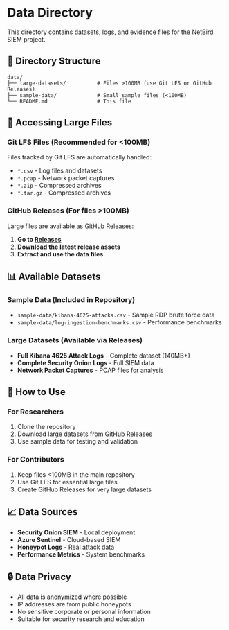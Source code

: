 # Data Directory

This directory contains datasets, logs, and evidence files for the NetBird SIEM project.

## 📁 Directory Structure

```
data/
├── large-datasets/          # Files >100MB (use Git LFS or GitHub Releases)
├── sample-data/             # Small sample files (<100MB)
└── README.md                # This file
```

## 🚀 Accessing Large Files

### Git LFS Files (Recommended for <100MB)
Files tracked by Git LFS are automatically handled:
- `*.csv` - Log files and datasets
- `*.pcap` - Network packet captures
- `*.zip` - Compressed archives
- `*.tar.gz` - Compressed archives

### GitHub Releases (For files >100MB)
Large files are available as GitHub Releases:

1. **Go to [Releases](https://github.com/robertpreshyl/netbird-cloud-local-siem/releases)**
2. **Download the latest release assets**
3. **Extract and use the data files**

## 📊 Available Datasets

### Sample Data (Included in Repository)
- `sample-data/kibana-4625-attacks.csv` - Sample RDP brute force data
- `sample-data/log-ingestion-benchmarks.csv` - Performance benchmarks

### Large Datasets (Available via Releases)
- **Full Kibana 4625 Attack Logs** - Complete dataset (140MB+)
- **Complete Security Onion Logs** - Full SIEM data
- **Network Packet Captures** - PCAP files for analysis

## 🔧 How to Use

### For Researchers
1. Clone the repository
2. Download large datasets from GitHub Releases
3. Use sample data for testing and validation

### For Contributors
1. Keep files <100MB in the main repository
2. Use Git LFS for essential large files
3. Create GitHub Releases for very large datasets

## 📈 Data Sources

- **Security Onion SIEM** - Local deployment
- **Azure Sentinel** - Cloud-based SIEM
- **Honeypot Logs** - Real attack data
- **Performance Metrics** - System benchmarks

## 🔒 Data Privacy

- All data is anonymized where possible
- IP addresses are from public honeypots
- No sensitive corporate or personal information
- Suitable for security research and education
